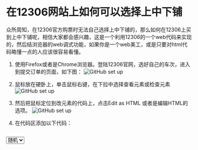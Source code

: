 # 在12306网站上如何可以选择上中下铺

众所周知，在12306官方购票时无法自己选择上中下铺的，那么如何在12306上买到上中下铺呢，相信大家都会感兴趣，这是一个利用12306的一个web代码来实现的，然后结浏览器的web调式功能，如果你是一个web美工，或是只要对html代码略懂一点的人应该很容易看懂。

1. 使用Firefox或者是Chrome浏览器。登陆12306官网，选好自己的车次，进入到提交订单的页面，如下图：
	![GitHub set up](http://ofoygdb8c.bkt.clouddn.com/%E5%B1%8F%E5%B9%95%E5%BF%AB%E7%85%A7%202016-10-27%2011.25.32.png)
	
2. 鼠标放在硬卧上，单击鼠标右键，在下拉中选择查看元素或检查元素
	![GitHub set up](http://ofoygdb8c.bkt.clouddn.com/%E5%B1%8F%E5%B9%95%E5%BF%AB%E7%85%A7%202016-10-27%2011.37.25.png)
	
3.  然后把鼠标定位到改元素的代码上，点击Edit as HTML 或者是编辑HTML的选项。
	![GitHub set up](http://ofoygdb8c.bkt.clouddn.com/%E5%B1%8F%E5%B9%95%E5%BF%AB%E7%85%A7%202016-10-27%2011.42.45.png)
	
4. 在代码区添加以下代码：
	```
<select name="passenger_1_seat_detail_select" style="display:block" id="passenger_1_seat_detail_select" onchange="setSeatDetail('1')">
        <option value="0">随机</option> 
        <option value="3">上铺</option>
        <option value="2">中铺</option>
        <option value="1">下铺</option>
```
![GitHub set up](http://ofoygdb8c.bkt.clouddn.com/%E5%B1%8F%E5%B9%95%E5%BF%AB%E7%85%A7%202016-10-27%2011.45.49.png)

5. 然后就可以选择随机，上，中，下铺了，实测有用的。
	![GitHub set up](http://ofoygdb8c.bkt.clouddn.com/%E5%B1%8F%E5%B9%95%E5%BF%AB%E7%85%A7%202016-10-27%2011.53.09.png)

	


